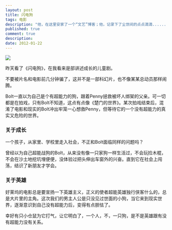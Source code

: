 ```yaml
---
layout: post
title: 闪电狗
tags: 电影
description: "他，在这里安家了一个“文艺”博客；他，记录下了尘世间的点点滴滴......"
published: true
comment: true
description: 
date: 2012-01-22
---
```


<a class="imglink left" href="http://movie.douban.com/subject/1793912/"><img src="http://img3.douban.com/mpic/s3276635.jpg" /></a>

昨天看了《闪电狗》，在我看来是部讲述成长的儿童剧。

不要被片名和电影前几分钟骗了，这并不是一部科幻片，也不像某某总动员那样闹腾。

Bolt一直以为自己是个有超能力的狗，跟着Penny拯救被坏人绑架的父亲。可一切都是在拍戏，只有Bolt不知道，这点有点像《楚门的世界》。某次拍戏结束后，混淆了电影和现实的Bolt冲出牢笼一心想救Penny，但等待它的一个没有超能力的真实又危险的世界。

### 关于成长 ###
一个孩子，从家里、学校里走入社会，不正和Bolt面临同样的问题吗？

曾经以为自己超能战狗的Bolt，从来没有像一只家狗一样生活过，不会玩捡木棍，不会在沙土地挖坑埋便便，没体验过把头伸出车窗外的兴奋。直到它在社会上闯荡，结识了新朋友才学会。

### 关于英雄 ###
好莱坞的电影总是要宣扬一下英雄主义，正义的使者超能英雄独行侠客什么的，总是大片里的主角。这次我们的男主人公是只没见过世面的小狗，当它来到现实世界，逐渐意识到自己没有超能力后，变得有点胆怯了。

幸好有只小仓鼠为它打气，让它明白了，一个人，不，一只狗，是不是英雄跟有没有超能力没有关系。